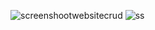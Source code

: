 ![screenshootwebsitecrud](https://user-images.githubusercontent.com/108976511/178472413-6ad83a94-df43-4aee-bc41-d5adc3f78568.JPG)
![ss](https://user-images.githubusercontent.com/108976511/178710279-fea93bff-144d-4208-815a-bfe3e1feb17e.JPG)
